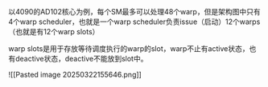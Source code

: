 以4090的AD102核心为例，每个SM最多可以处理48个warp，但是架构图中只有4个warp scheduler，也就是一个warp scheduler负责issue（启动）12个warps（也就是有12个warp slots）

warp slots是用于存放等待调度执行的warp的slot，warp不止有active状态，也有deactive状态，deactive不能放到slot中。


![[Pasted image 20250322155646.png]]